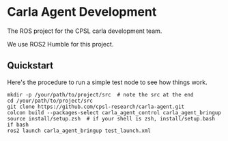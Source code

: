 # Carla Agent Development

The ROS project for the CPSL carla development team.

We use ROS2 Humble for this project.

## Quickstart

Here's the procedure to run a simple test node to see how things work.

```
mkdir -p /your/path/to/project/src  # note the src at the end
cd /your/path/to/project/src
git clone https://github.com/cpsl-research/carla-agent.git
colcon build --packages-select carla_agent_control carla_agent_bringup
source install/setup.zsh  # if your shell is zsh, install/setup.bash if bash
ros2 launch carla_agent_bringup test_launch.xml
```